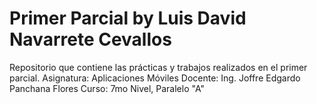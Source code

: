 # Primer Parcial by Luis David Navarrete Cevallos

Repositorio que contiene las prácticas y trabajos realizados en el primer parcial.
Asignatura: Aplicaciones Móviles
Docente: Ing. Joffre Edgardo Panchana Flores
Curso: 7mo Nivel, Paralelo "A"

